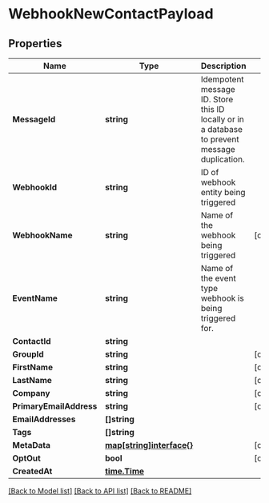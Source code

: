 # WebhookNewContactPayload

## Properties

Name | Type | Description | Notes
------------ | ------------- | ------------- | -------------
**MessageId** | **string** | Idempotent message ID. Store this ID locally or in a database to prevent message duplication. | 
**WebhookId** | **string** | ID of webhook entity being triggered | 
**WebhookName** | **string** | Name of the webhook being triggered | [optional] 
**EventName** | **string** | Name of the event type webhook is being triggered for. | 
**ContactId** | **string** |  | 
**GroupId** | **string** |  | [optional] 
**FirstName** | **string** |  | [optional] 
**LastName** | **string** |  | [optional] 
**Company** | **string** |  | [optional] 
**PrimaryEmailAddress** | **string** |  | [optional] 
**EmailAddresses** | **[]string** |  | 
**Tags** | **[]string** |  | 
**MetaData** | [**map[string]interface{}**]() |  | [optional] 
**OptOut** | **bool** |  | [optional] 
**CreatedAt** | [**time.Time**](time.Time) |  | 

[[Back to Model list]](../README#documentation-for-models) [[Back to API list]](../README#documentation-for-api-endpoints) [[Back to README]](../README)


